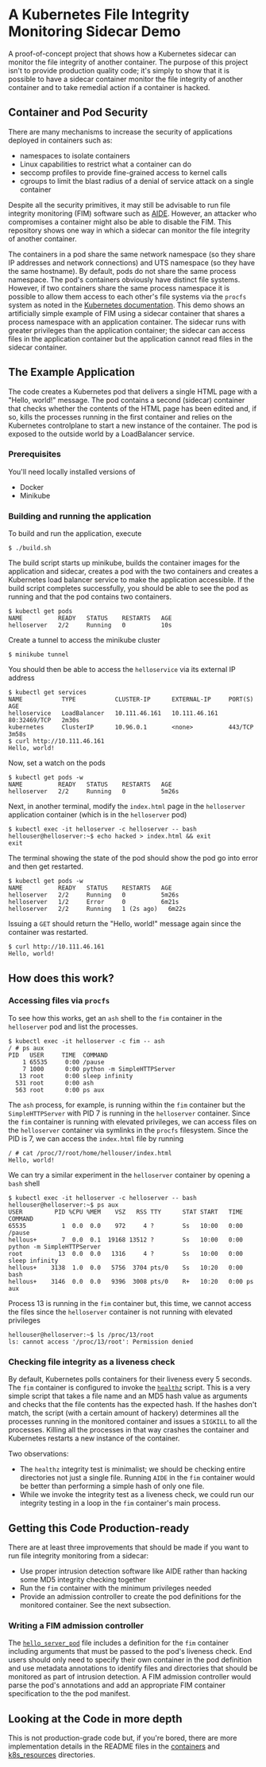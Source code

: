 # A Kubernetes File Integrity Monitoring Sidecar Demo
A proof-of-concept project that shows how a Kubernetes sidecar can monitor the file integrity of another container. The purpose of this project isn't to
provide production quality code; it's simply to show that it is possible to have a sidecar container monitor the file integrity of another container and to
take remedial action if a container is hacked.

## Container and Pod Security
There are many mechanisms to increase the security of applications deployed in containers such as:
 * namespaces to isolate containers
 * Linux capabilities to restrict what a container can do
 * seccomp profiles to provide fine-grained access to kernel calls
 * cgroups to limit the blast radius of a denial of service attack on a single container

Despite all the security primitives, it may still be advisable to run file integrity monitoring (FIM) software such as
[AIDE]( https://aide.github.io/). However, an attacker who compromises a container might also be able to disable the FIM. This repository shows one way in which a
sidecar can monitor the file integrity of another container.

The containers in a pod share the same network namespace (so they share IP addresses and network connections) and UTS namespace (so they have the same hostname).
By default, pods do not share the same process namespace. The pod's containers obviously have distinct file systems. However, if two containers share the same process
namespace it is possible to allow them access to each other's file systems via the `procfs` system as noted in the 
[Kubernetes documentation](https://kubernetes.io/docs/tasks/configure-pod-container/share-process-namespace/). This demo shows an artificially simple example of FIM
using a sidecar container that shares a process namespace with an application container. The sidecar runs with greater privileges than the application container;
the sidecar can access files in the application container but the application cannot read files in the sidecar container. 


## The Example Application
The code creates a Kubernetes pod that delivers a single HTML page with a "Hello, world!" message. The pod contains a second (sidecar) container that 
checks whether the contents of the HTML page has been edited and, if so, kills the processes running in the first container and relies on the Kubernetes
controlplane to start a new instance of the container. The pod is exposed to the outside world by a LoadBalancer service.

### Prerequisites
You'll need locally installed versions of
 * Docker
 * Minikube

### Building and running the application
To build and run the application, execute

```
$ ./build.sh
```

The build script starts up minikube, builds the container images for the application and sidecar, creates a pod with the two containers and creates a Kubernetes
load balancer service to make the application accessible. If the build script completes successfully, you should be able to see the pod as running and that
the pod contains two containers.

```
$ kubectl get pods
NAME          READY   STATUS    RESTARTS   AGE
helloserver   2/2     Running   0          10s
```

Create a tunnel to access the minikube cluster

```
$ minikube tunnel
```

You should then be able to access the `helloservice` via its external IP address

```
$ kubectl get services
NAME           TYPE           CLUSTER-IP      EXTERNAL-IP     PORT(S)        AGE
helloservice   LoadBalancer   10.111.46.161   10.111.46.161   80:32469/TCP   2m30s
kubernetes     ClusterIP      10.96.0.1       <none>          443/TCP        3m58s
$ curl http://10.111.46.161
Hello, world!
```

Now, set a watch on the pods

```
$ kubectl get pods -w
NAME          READY   STATUS    RESTARTS   AGE
helloserver   2/2     Running   0          5m26s
```

Next, in another terminal, modify the `index.html` page in the `helloserver` application container (which is in the `helloserver` pod)

```
$ kubectl exec -it helloserver -c helloserver -- bash
hellouser@helloserver:~$ echo hacked > index.html && exit
exit
```

The terminal showing the state of the pod should show the pod go into error and then get restarted.

```
$ kubectl get pods -w
NAME          READY   STATUS    RESTARTS   AGE
helloserver   2/2     Running   0          5m26s
helloserver   1/2     Error     0          6m21s
helloserver   2/2     Running   1 (2s ago)   6m22s
```

Issuing a `GET` should return the "Hello, world!" message again since the container was restarted.

```
$ curl http://10.111.46.161
Hello, world!
```

## How does this work?
### Accessing files via `procfs`
To see how this works, get an `ash` shell to the `fim` container in the `helloserver` pod and list the processes.

```
$ kubectl exec -it helloserver -c fim -- ash
/ # ps aux
PID   USER     TIME  COMMAND
    1 65535     0:00 /pause
    7 1000      0:00 python -m SimpleHTTPServer
   13 root      0:00 sleep infinity
  531 root      0:00 ash
  563 root      0:00 ps aux
```

The `ash` process, for example, is running within the `fim` container but the `SimpleHTTPServer` with PID 7 is running in the `helloserver` container.
Since the `fim` container is running with elevated privileges, we can access files on the `helloserver` container via symlinks in the `procfs` filesystem.
Since the PID is 7, we can access the `index.html` file by running

```
/ # cat /proc/7/root/home/hellouser/index.html
Hello, world!
```

We can try a similar experiment in the `helloserver` container by opening a `bash` shell

```
$ kubectl exec -it helloserver -c helloserver -- bash
hellouser@helloserver:~$ ps aux
USER         PID %CPU %MEM    VSZ   RSS TTY      STAT START   TIME COMMAND
65535          1  0.0  0.0    972     4 ?        Ss   10:00   0:00 /pause
hellous+       7  0.0  0.1  19168 13512 ?        Ss   10:00   0:00 python -m SimpleHTTPServer
root          13  0.0  0.0   1316     4 ?        Ss   10:00   0:00 sleep infinity
hellous+    3138  1.0  0.0   5756  3704 pts/0    Ss   10:20   0:00 bash
hellous+    3146  0.0  0.0   9396  3008 pts/0    R+   10:20   0:00 ps aux
```

Process 13 is running in the `fim` container but, this time, we cannot access the files since the `helloserver` container is not running with elevated
privileges

```
hellouser@helloserver:~$ ls /proc/13/root
ls: cannot access '/proc/13/root': Permission denied
```

### Checking file integrity as a liveness check
By default, Kubernetes polls containers for their liveness every 5 seconds. The `fim` container is configured to invoke the [`healthz`](./containers/fim/healthz)
script. This is a very simple script that takes a file name and an MD5 hash value as arguments and checks that the file contents has the expected hash.
If the hashes don't match, the script (with a certain amount of hackery) determines all the processes running in the monitored container and issues a
`SIGKILL` to all the processes. Killing all the processes in that way crashes the container and Kubernetes restarts a new instance of the container.

Two observations:
* The `healthz` integrity test is minimalist; we should be checking entire directories not just a single file. Running `AIDE` in the `fim` container would be better than performing a simple hash of only one file.
* While we invoke the integrity test as a liveness check, we could run our integrity testing in a loop in the `fim` container's main process.


## Getting this Code Production-ready
There are at least three improvements that should be made if you want to run file integrity monitoring from a sidecar:
* Use proper intrusion detection software like AIDE rather than hacking some MD5 integrity checking together
* Run the `fim` container with the minimum privileges needed
* Provide an admission controller to create the pod definitions for the monitored container. See the next subsection.

### Writing a FIM admission controller
The [`hello_server_pod`](./k8s_resources/hello_server_pod.yaml) file includes a definition for the `fim` container including arguments that must be passed
to the pod's liveness check. End users should only need to specify their own container in the pod
definition and use metadata annotations to identify files and directories that should be monitored as part of intrusion detection. A FIM admission controller would
parse the pod's annotations and add an appropriate FIM container specification to the the pod manifest.


## Looking at the Code in more depth
This is not production-grade code but, if you're bored, there are more implementation details in the README files in the [containers](./containers) and 
[k8s_resources](./k8s_resources) directories.
